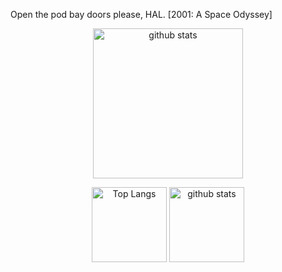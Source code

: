 Open the pod bay doors please, HAL.  [2001: A Space Odyssey]




<p align="center"> 
   <img alt="github stats" height="240px" src="http://github-readme-streak-stats.herokuapp.com?user=yu5uke-1024&theme=tokyonight" />
</p>

<p align="center"> 
  <img alt="Top Langs" height="120px" src="https://github-readme-stats.vercel.app/api/top-langs/?username=yu5uke-1024&show_icons=true&theme=tokyonight&hide=jupyter%20notebook" />
   <img alt="github stats" height="120px" src="https://github-readme-stats.vercel.app/api?username=yu5uke-1024&theme=tokyonight&show_icons=true" />
</p>

